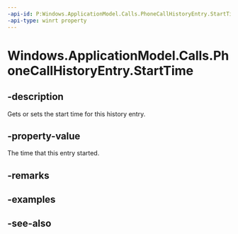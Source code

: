----api-id: P:Windows.ApplicationModel.Calls.PhoneCallHistoryEntry.StartTime
-api-type: winrt property
---<!-- Property syntaxpublic Windows.Foundation.DateTime StartTime { get;  set; }--># Windows.ApplicationModel.Calls.PhoneCallHistoryEntry.StartTime## -descriptionGets or sets the start time for this history entry.## -property-valueThe time that this entry started.## -remarks## -examples## -see-also